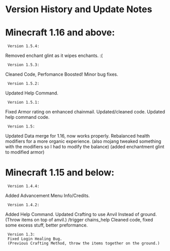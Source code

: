 # Version History and Update Notes
# Minecraft 1.16 and above:

     Version 1.5.4:
Removed enchant glint as it wipes enchants.  :(

     Version 1.5.3:
Cleaned Code, Perfomance Boosted!  Minor bug fixes.

     Version 1.5.2:
Updated Help Command.

     Version 1.5.1:
Fixed Armor rating on enhanced chainmail.  Updated/cleaned code.  Updated help command code.

     Version 1.5:
Updated Data merge for 1.16, now works properly.
Rebalanced health modifiers for a more organic experience. (also mojang tweaked something with the modifiers so I had to modify the balance)
(added enchantment glint to modified armor)

# Minecraft 1.15 and below:
     Version 1.4.4:
Added Advancement Menu Info/Credits.

     Version 1.4.2:
Added Help Command. Updated Crafting to use Anvil Instead of ground.(Throw items on top of anvil.)
/trigger chains_help
Cleaned code, fixed some excess stuff, better preformance.

     Version 1.3:
     Fixed Login Healing Bug.
     (Previous Crafting Method, throw the items together on the ground.)

#
